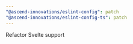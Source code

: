 ```yaml
---
"@ascend-innovations/eslint-config": patch
"@ascend-innovations/eslint-config-ts": patch
---
```


Refactor Svelte support
